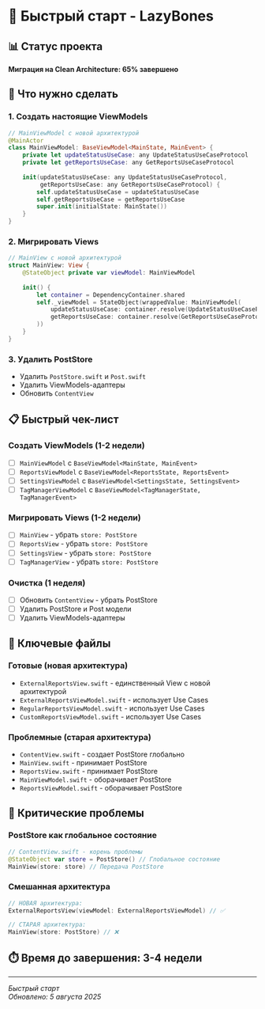 # 🚀 Быстрый старт - LazyBones

## 📊 Статус проекта
**Миграция на Clean Architecture: 65% завершено**

## 🎯 Что нужно сделать

### 1. Создать настоящие ViewModels
```swift
// MainViewModel с новой архитектурой
@MainActor
class MainViewModel: BaseViewModel<MainState, MainEvent> {
    private let updateStatusUseCase: any UpdateStatusUseCaseProtocol
    private let getReportsUseCase: any GetReportsUseCaseProtocol
    
    init(updateStatusUseCase: any UpdateStatusUseCaseProtocol,
         getReportsUseCase: any GetReportsUseCaseProtocol) {
        self.updateStatusUseCase = updateStatusUseCase
        self.getReportsUseCase = getReportsUseCase
        super.init(initialState: MainState())
    }
}
```

### 2. Мигрировать Views
```swift
// MainView с новой архитектурой
struct MainView: View {
    @StateObject private var viewModel: MainViewModel
    
    init() {
        let container = DependencyContainer.shared
        self._viewModel = StateObject(wrappedValue: MainViewModel(
            updateStatusUseCase: container.resolve(UpdateStatusUseCaseProtocol.self)!,
            getReportsUseCase: container.resolve(GetReportsUseCaseProtocol.self)!
        ))
    }
}
```

### 3. Удалить PostStore
- Удалить `PostStore.swift` и `Post.swift`
- Удалить ViewModels-адаптеры
- Обновить `ContentView`

## 📋 Быстрый чек-лист

### Создать ViewModels (1-2 недели)
- [ ] `MainViewModel` с `BaseViewModel<MainState, MainEvent>`
- [ ] `ReportsViewModel` с `BaseViewModel<ReportsState, ReportsEvent>`
- [ ] `SettingsViewModel` с `BaseViewModel<SettingsState, SettingsEvent>`
- [ ] `TagManagerViewModel` с `BaseViewModel<TagManagerState, TagManagerEvent>`

### Мигрировать Views (1-2 недели)
- [ ] `MainView` - убрать `store: PostStore`
- [ ] `ReportsView` - убрать `store: PostStore`
- [ ] `SettingsView` - убрать `store: PostStore`
- [ ] `TagManagerView` - убрать `store: PostStore`

### Очистка (1 неделя)
- [ ] Обновить `ContentView` - убрать PostStore
- [ ] Удалить PostStore и Post модели
- [ ] Удалить ViewModels-адаптеры

## 📁 Ключевые файлы

### Готовые (новая архитектура)
- `ExternalReportsView.swift` - единственный View с новой архитектурой
- `ExternalReportsViewModel.swift` - использует Use Cases
- `RegularReportsViewModel.swift` - использует Use Cases
- `CustomReportsViewModel.swift` - использует Use Cases

### Проблемные (старая архитектура)
- `ContentView.swift` - создает PostStore глобально
- `MainView.swift` - принимает PostStore
- `ReportsView.swift` - принимает PostStore
- `MainViewModel.swift` - оборачивает PostStore
- `ReportsViewModel.swift` - оборачивает PostStore

## 🚨 Критические проблемы

### PostStore как глобальное состояние
```swift
// ContentView.swift - корень проблемы
@StateObject var store = PostStore() // Глобальное состояние
MainView(store: store) // Передача PostStore
```

### Смешанная архитектура
```swift
// НОВАЯ архитектура:
ExternalReportsView(viewModel: ExternalReportsViewModel) // ✅

// СТАРАЯ архитектура:
MainView(store: PostStore) // ❌
```

## ⏱️ Время до завершения: 3-4 недели

---

*Быстрый старт*  
*Обновлено: 5 августа 2025* 